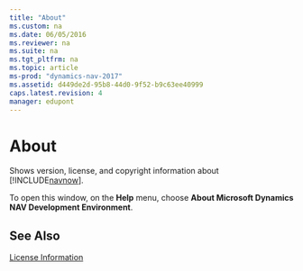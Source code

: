 ```yaml
---
title: "About"
ms.custom: na
ms.date: 06/05/2016
ms.reviewer: na
ms.suite: na
ms.tgt_pltfrm: na
ms.topic: article
ms-prod: "dynamics-nav-2017"
ms.assetid: d449de2d-95b8-44d0-9f52-b9c63ee40999
caps.latest.revision: 4
manager: edupont
---
```

# About
Shows version, license, and copyright information about [!INCLUDE[navnow](../includes/navnow_md.md)].  

 To open this window, on the **Help** menu, choose **About Microsoft Dynamics NAV Development Environment**.  

## See Also  
 [License Information](-$-S_2354-License-Information-$-.md)
